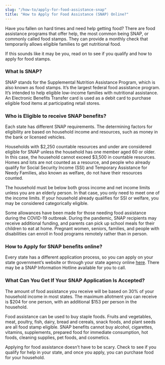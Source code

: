 ```yaml
---
slug: "/how-to/apply-for-food-assistance-snap"
title: "How to Apply for Food Assistance (SNAP) Online?"
---
```




Have you fallen on hard times and need help getting food? There are food assistance programs that offer help, the most common being SNAP, or commonly called food stamps. They can provide a monthly check that temporarily allows eligible families to get nutritional food.

If this sounds like it may be you, read on to see if you qualify and how to apply for food stamps.

### What Is SNAP? 

SNAP stands for the Supplemental Nutrition Assistance Program, which is also known as food stamps. It’s the largest federal food assistance program. It’s intended to help eligible low-income families with nutritional assistance. An Electronic Benefits Transfer card is used as a debit card to purchase eligible food items at participating retail stores.

### Who is Eligible to receive SNAP benefits?

Each state has different SNAP requirements. The determining factors for eligibility are based on household income and resources, such as money in the bank or licensed vehicles. 

Households with $2,250 countable resources and under are considered eligible for SNAP unless the household has one member aged 60 or older. In this case, the household cannot exceed $3,500 in countable resources. Homes and lots are not counted as a resource, and people who already qualify for Social Security Income (SSI) and Temporary Assistance for Needy Families, also known as welfare, do not have their resources counted.

The household must be below both gross income and net income limits unless you are an elderly person. In that case, you only need to meet one of the income limits. If your household already qualifies for SSI or welfare, you may be considered categorically eligible.

Some allowances have been made for those needing food assistance during the COVID-19 outbreak. During the pandemic, SNAP recipients may receive additional funding, and parents can pick up school meals for their children to eat at home. Pregnant women, seniors, families, and people with disabilities can enroll in food programs remotely rather than in person.

### How to Apply for SNAP benefits online? 

Every state has a different application process, so you can apply on your state government’s website or through your state agency online [here](https://papergov.com/services/apply-for-foodstamps/). There may be a SNAP Information Hotline available for you to call.

### What Can You Get If Your SNAP Application Is Accepted? 

The amount of food assistance you receive will be based on 30% of your household income in most states. The maximum allotment you can receive is $204 for one person, with an additional $153 per person in the household.

Food assistance can be used to buy staple foods. Fruits and vegetables, meat, poultry, fish, dairy, bread and cereals, snack foods, and plant seeds are all food stamp eligible. SNAP benefits cannot buy alcohol, cigarettes, vitamins, supplements, prepared food for immediate consumption, hot foods, cleaning supplies, pet foods, and cosmetics. 

Applying for food assistance doesn’t have to be scary. Check to see if you qualify for help in your state, and once you apply, you can purchase food for your household. 
